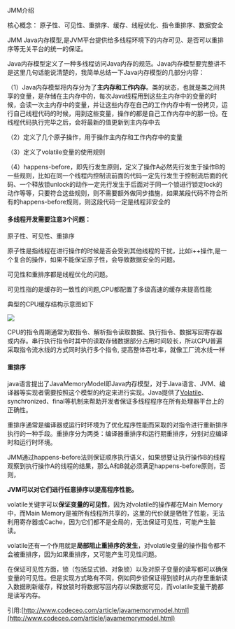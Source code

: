 JMM介绍

核心概念： 原子性、可见性、重排序、缓存、线程优化、指令重排序、数据安全

JMM Java内存模型,是JVM平台提供给多线程环境下的内存可见、是否可以重排序等无关平台的统一的保证。

Java内存模型定义了一种多线程访问Java内存的规范。Java内存模型要完整讲不是这里几句话能说清楚的，我简单总结一下Java内存模型的几部分内容：

（1）Java内存模型将内存分为了**主内存和工作内存**。类的状态，也就是类之间共享的变量，是存储在主内存中的，每次Java线程用到这些主内存中的变量的时候，会读一次主内存中的变量，并让这些内存在自己的工作内存中有一份拷贝，运行自己线程代码的时候，用到这些变量，操作的都是自己工作内存中的那一份。在线程代码执行完毕之后，会将最新的值更新到主内存中去

（2）定义了几个原子操作，用于操作主内存和工作内存中的变量

（3）定义了volatile变量的使用规则

（4）happens-before，即先行发生原则，定义了操作A必然先行发生于操作B的一些规则，比如在同一个线程内控制流前面的代码一定先行发生于控制流后面的代码、一个释放锁unlock的动作一定先行发生于后面对于同一个锁进行锁定lock的动作等等，只要符合这些规则，则不需要额外做同步措施，如果某段代码不符合所有的happens-before规则，则这段代码一定是线程非安全的



#### 多线程开发需要注意3个问题：

原子性、可见性、重排序

原子性是指线程在进行操作的时候是否会受到其他线程的干扰，比如i++操作,是一个复合的操作，如果不能保证原子性，会导致数据安全的问题。

可见性和重排序都是线程优化的问题。

可见性指的是缓存的一致性的问题,CPU都配置了多级高速的缓存来提高性能

典型的CPU缓存结构示意图如下

![](http://static.codeceo.com/images/2017/05/cpu-arch.png)

CPU的指令周期通常为取指令、解析指令读取数据、执行指令、数据写回寄存器或内存。串行执行指令时其中的读取存储数据部分占用时间较长，所以CPU普遍采取指令流水线的方式同时执行多个指令, 提高整体吞吐率，就像工厂流水线一样

#### 重排序

java语言提出了JavaMemoryModel即Java内存模型，对于Java语言、JVM、编译器等实现者需要按照这个模型的约定来进行实现。Java提供了[Volatile](http://www.codeceo.com/article/java-volatile-var.html)、synchronized、final等机制来帮助开发者保证多线程程序在所有处理器平台上的正确性。

重排序通常是编译器或运行时环境为了优化程序性能而采取的对指令进行重新排序执行的一种手段。重排序分为两类：编译器重排序和运行期重排序，分别对应编译时和运行时环境。

JMM通过happens-before法则保证顺序执行语义，如果想要让执行操作B的线程观察到执行操作A的线程的结果，那么A和B就必须满足happens-before原则，否则，

**JVM可以对它们进行任意排序以提高程序性能。**

volatile关键字可以**保证变量的可见性**，因为对volatile的操作都在Main Memory中，而Main Memory是被所有线程所共享的，这里的代价就是牺牲了性能，无法利用寄存器或Cache，因为它们都不是全局的，无法保证可见性，可能产生脏读。

volatile还有一个作用就是**局部阻止重排序的发生**，对volatile变量的操作指令都不会被重排序，因为如果重排序，又可能产生可见性问题。

在保证可见性方面，锁（包括显式锁、对象锁）以及对原子变量的读写都可以确保变量的可见性。但是实现方式略有不同，例如同步锁保证得到锁时从内存里重新读入数据刷新缓存，释放锁时将数据写回内存以保数据可见，而volatile变量干脆都是读写内存。

引用:[http://www.codeceo.com/article/javamemorymodel.html](http://www.codeceo.com/article/javamemorymodel.html)

